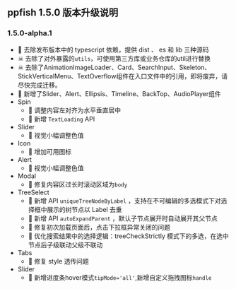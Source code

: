 ## ppfish 1.5.0 版本升级说明

### 1.5.0-alpha.1

- 🎊 去除发布版本中的 typescript 依赖，提供 dist 、 es 和 lib 三种源码
- ☠ 去除了对外暴露的`utils`，可使用第三方库或业务仓库的util进行替换
- ☠ 去除了AnimationImageLoader、Card、SearchInput、Skeleton、StickVerticalMenu、TextOverflow组件在入口文件中的引用，即将废弃，请尽快完成迁移。
- 🎊 新增了Slider、Alert、Ellipsis、Timeline、BackTop、AudioPlayer组件
- Spin
  - 🔨 调整内容左对齐为水平垂直居中
  - 🎊 新增 `TextLoading` API
- Slider
  - 🔨 视觉小幅调整色值
- Icon
  - 🎊 增加可用图标
- Alert
  - 🔨 视觉小幅调整色值
- Modal
  - 🐛 修复内容区过长时滚动区域为`body`
- TreeSelect
  - 🎊 新增 API `uniqueTreeNodeByLabel` ，支持在不可编辑的多选模式下对选择框中展示的树节点以 Label 去重
  - 🎊 新增 API `autoExpandParent` ，默认子节点展开时自动展开其父节点
  - 🐛 修复初次加载页面后，点击下拉框异常关闭的问题
  - 🔨 优化搜索结果中的选择逻辑：treeCheckStrictly 模式下的多选，在选中节点后子级联动父级不联动
- Tabs
  - 🐛 修复 style 透传问题
- Slider
  - 🎊 新增进度条hover模式`tipMode='all'`,新增自定义拖拽图标`handle`
